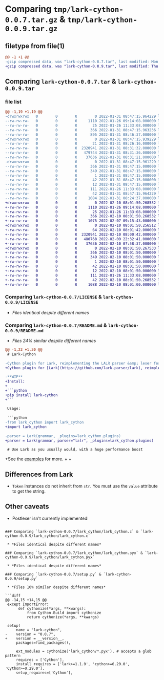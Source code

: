 # Comparing `tmp/lark-cython-0.0.7.tar.gz` & `tmp/lark-cython-0.0.9.tar.gz`

## filetype from file(1)

```diff
@@ -1 +1 @@
-gzip compressed data, was "lark-cython-0.0.7.tar", last modified: Mon Jan 31 08:47:15 2022, max compression
+gzip compressed data, was "lark-cython-0.0.9.tar", last modified: Thu Feb 10 08:01:50 2022, max compression
```

## Comparing `lark-cython-0.0.7.tar` & `lark-cython-0.0.9.tar`

### file list

```diff
@@ -1,19 +1,19 @@
-drwxrwxrwx   0        0        0        0 2022-01-31 08:47:15.964229 lark-cython-0.0.7/
--rw-rw-rw-   0        0        0     1110 2022-01-26 09:14:08.000000 lark-cython-0.0.7/LICENSE
--rw-rw-rw-   0        0        0       25 2022-01-26 11:33:08.000000 lark-cython-0.0.7/MANIFEST.in
--rw-rw-rw-   0        0        0      366 2022-01-31 08:47:15.963236 lark-cython-0.0.7/PKG-INFO
--rw-rw-rw-   0        0        0      895 2022-01-31 08:46:37.000000 lark-cython-0.0.7/README.md
-drwxrwxrwx   0        0        0        0 2022-01-31 08:47:15.939229 lark-cython-0.0.7/lark_cython/
--rw-rw-rw-   0        0        0       21 2022-01-31 08:26:16.000000 lark-cython-0.0.7/lark_cython/__init__.py
--rw-rw-rw-   0        0        0  2320941 2022-01-31 08:31:32.000000 lark-cython-0.0.7/lark_cython/lark_cython.c
--rw-rw-rw-   0        0        0   479744 2022-01-31 08:31:36.000000 lark-cython-0.0.7/lark_cython/lark_cython.cp310-win_amd64.pyd
--rw-rw-rw-   0        0        0    37636 2022-01-31 08:31:21.000000 lark-cython-0.0.7/lark_cython/lark_cython.pyx
-drwxrwxrwx   0        0        0        0 2022-01-31 08:47:15.961229 lark-cython-0.0.7/lark_cython.egg-info/
--rw-rw-rw-   0        0        0      366 2022-01-31 08:47:15.000000 lark-cython-0.0.7/lark_cython.egg-info/PKG-INFO
--rw-rw-rw-   0        0        0      349 2022-01-31 08:47:15.000000 lark-cython-0.0.7/lark_cython.egg-info/SOURCES.txt
--rw-rw-rw-   0        0        0        1 2022-01-31 08:47:15.000000 lark-cython-0.0.7/lark_cython.egg-info/dependency_links.txt
--rw-rw-rw-   0        0        0       42 2022-01-31 08:47:15.000000 lark-cython-0.0.7/lark_cython.egg-info/requires.txt
--rw-rw-rw-   0        0        0       12 2022-01-31 08:47:15.000000 lark-cython-0.0.7/lark_cython.egg-info/top_level.txt
--rw-rw-rw-   0        0        0      111 2022-01-26 11:33:08.000000 lark-cython-0.0.7/pyproject.toml
--rw-rw-rw-   0        0        0       42 2022-01-31 08:47:15.964229 lark-cython-0.0.7/setup.cfg
--rw-rw-rw-   0        0        0     1084 2022-01-31 08:24:37.000000 lark-cython-0.0.7/setup.py
+drwxrwxrwx   0        0        0        0 2022-02-10 08:01:50.268532 lark-cython-0.0.9/
+-rw-rw-rw-   0        0        0     1110 2022-01-26 09:14:08.000000 lark-cython-0.0.9/LICENSE
+-rw-rw-rw-   0        0        0       25 2022-01-26 11:33:08.000000 lark-cython-0.0.9/MANIFEST.in
+-rw-rw-rw-   0        0        0      366 2022-02-10 08:01:50.268532 lark-cython-0.0.9/PKG-INFO
+-rw-rw-rw-   0        0        0     1075 2022-02-07 09:15:43.000000 lark-cython-0.0.9/README.md
+drwxrwxrwx   0        0        0        0 2022-02-10 08:01:50.256512 lark-cython-0.0.9/lark_cython/
+-rw-rw-rw-   0        0        0       64 2022-02-10 08:01:42.000000 lark-cython-0.0.9/lark_cython/__init__.py
+-rw-rw-rw-   0        0        0  2320941 2022-02-10 08:00:42.000000 lark-cython-0.0.9/lark_cython/lark_cython.c
+-rw-rw-rw-   0        0        0   480768 2022-02-09 22:32:41.000000 lark-cython-0.0.9/lark_cython/lark_cython.cp310-win_amd64.pyd
+-rw-rw-rw-   0        0        0    37636 2022-02-10 07:58:37.000000 lark-cython-0.0.9/lark_cython/lark_cython.pyx
+drwxrwxrwx   0        0        0        0 2022-02-10 08:01:50.267533 lark-cython-0.0.9/lark_cython.egg-info/
+-rw-rw-rw-   0        0        0      366 2022-02-10 08:01:50.000000 lark-cython-0.0.9/lark_cython.egg-info/PKG-INFO
+-rw-rw-rw-   0        0        0      349 2022-02-10 08:01:50.000000 lark-cython-0.0.9/lark_cython.egg-info/SOURCES.txt
+-rw-rw-rw-   0        0        0        1 2022-02-10 08:01:50.000000 lark-cython-0.0.9/lark_cython.egg-info/dependency_links.txt
+-rw-rw-rw-   0        0        0       42 2022-02-10 08:01:50.000000 lark-cython-0.0.9/lark_cython.egg-info/requires.txt
+-rw-rw-rw-   0        0        0       12 2022-02-10 08:01:50.000000 lark-cython-0.0.9/lark_cython.egg-info/top_level.txt
+-rw-rw-rw-   0        0        0      111 2022-01-26 11:33:08.000000 lark-cython-0.0.9/pyproject.toml
+-rw-rw-rw-   0        0        0       42 2022-02-10 08:01:50.268532 lark-cython-0.0.9/setup.cfg
+-rw-rw-rw-   0        0        0     1088 2022-02-10 08:01:00.000000 lark-cython-0.0.9/setup.py
```

### Comparing `lark-cython-0.0.7/LICENSE` & `lark-cython-0.0.9/LICENSE`

 * *Files identical despite different names*

### Comparing `lark-cython-0.0.7/README.md` & `lark-cython-0.0.9/README.md`

 * *Files 24% similar despite different names*

```diff
@@ -1,23 +1,30 @@
 # Lark-Cython
 
-Cython plugin for Lark, reimplementing the LALR parser &amp; lexer for better performance on CPython.
+Cython plugin for [Lark](https://github.com/lark-parser/lark), reimplementing the LALR parser &amp; lexer for better performance on CPython.
 
-**WIP**
+Install:
+
+```python
+pip install lark-cython
+```
 
 Usage:
 
 ```python
-from lark_cython import lark_cython
+import lark_cython
 
-parser = Lark(grammar, _plugins=lark_cython.plugins)
+parser = Lark(grammar, parser="lalr", _plugins=lark_cython.plugins)
 
 # Use Lark as you usually would, with a huge performance boost
 ```
 
+See the [examples](https://github.com/lark-parser/lark_cython/tree/master/examples) for more.
+
+
 ## Differences from Lark
 
 - `Token` instances do not inherit from `str`. You must use the `value` attribute to get the string.
 
 ## Other caveats
 
 - Postlexer isn't currently implemented
```

### Comparing `lark-cython-0.0.7/lark_cython/lark_cython.c` & `lark-cython-0.0.9/lark_cython/lark_cython.c`

 * *Files identical despite different names*

### Comparing `lark-cython-0.0.7/lark_cython/lark_cython.pyx` & `lark-cython-0.0.9/lark_cython/lark_cython.pyx`

 * *Files identical despite different names*

### Comparing `lark-cython-0.0.7/setup.py` & `lark-cython-0.0.9/setup.py`

 * *Files 10% similar despite different names*

```diff
@@ -14,15 +14,15 @@
 except ImportError:
      def cythonize(*args, **kwargs):
          from Cython.Build import cythonize
          return cythonize(*args, **kwargs)
 
 setup(
     name = "lark-cython",
-    version = "0.0.7",
+    version = __version__,
     packages=find_packages(),
 
     ext_modules = cythonize('lark_cython/*.pyx'), # accepts a glob pattern
     requires = ['Cython'],
     install_requires = ['lark>=1.1.0', 'cython>=0.29.0', 'Cython>=0.29.0'],
     setup_requires=['Cython'],
```

